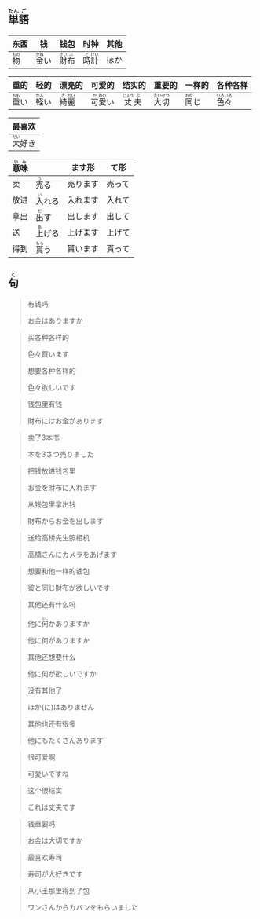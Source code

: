 ## <ruby>単<rt>たん</rt>語<rt>ご</rt></ruby>

| 东西                        | 钱                          | 钱包                                   | 时钟                                   | 其他  |
| ------------------------- | -------------------------- | ------------------------------------ | ------------------------------------ | --- |
| <ruby>物<rt>もの</rt></ruby> | <ruby>金<rt>かね</rt>い</ruby> | <ruby>財<rt>さい</rt>布<rt>ふ</rt></ruby> | <ruby>時<rt>と</rt>計<rt>けい</rt></ruby> | ほか  |

| 重的                         | 轻的                         | 漂亮的                                  | 可爱的                                   | 结实的                                   | 重要的                                   | 一样的                        | 各种各样                                  |
| -------------------------- | -------------------------- | ------------------------------------ | ------------------------------------- | ------------------------------------- | ------------------------------------- | -------------------------- | ------------------------------------- |
| <ruby>重<rt>おも</rt>い</ruby> | <ruby>軽<rt>かる</rt>い</ruby> | <ruby>綺<rt>き</rt>麗<rt>れい</rt></ruby> | <ruby>可<rt>か</rt>愛<rt>わい</rt>い</ruby> | <ruby>丈<rt>じょう</rt>夫<rt>ぶ</rt></ruby> | <ruby>大<rt>たい</rt>切<rt>せつ</rt></ruby> | <ruby>同<rt>おな</rt>じ</ruby> | <ruby>色<rt>いろ</rt>々<rt>いろ</rt></ruby> |

| 最喜欢                           |
| -------------------------------- |
| <ruby>大<rt>だい</rt>好き</ruby> |

| <ruby>意<rt>い</rt>味<rt>み</rt></ruby> |                                | ます形   | て形   |
| --------------------------------------- | ------------------------------ | -------- | ------ |
| 卖                                      | <ruby>売<rt>う</rt>る</ruby>   | 売ります | 売って |
| 放进                                    | <ruby>入<rt>い</rt>れる</ruby> | 入れます | 入れて |
| 拿出                                    | <ruby>出<rt>だ</rt>す</ruby>   | 出します | 出して |
| 送                                      | <ruby>上<rt>あ</rt>げる</ruby> | 上げます | 上げて |
| 得到                                    | <ruby>貰<rt>もら</rt>う</ruby> | 貰います | 貰って |



## <ruby>句<rt>く</rt></ruby>

> 有钱吗
> 
> お金はありますか

> 买各种各样的
> 
> 色々買います
> 
> 想要各种各样的
> 
> 色々欲しいです

> 钱包里有钱
> 
> 財布にはお金があります

> 卖了3本书
> 
> 本を3さつ売りました

> 把钱放进钱包里
> 
> お金を財布に入れます
> 
> 从钱包里拿出钱
> 
> 財布からお金を出します

> 送给高桥先生照相机
> 
> 高橋さんにカメラをあげます

> 想要和他一样的钱包
> 
> 彼と同じ財布が欲しいです

> 其他还有什么吗
>
> 他に<ruby>何<rt>なに</rt></ruby>かありますか
>
> 他に何がありますか
>
> 其他还想要什么
>
> 他に何が欲しいですか
>
> 没有其他了
>
> ほか(に)はありません
>
> 其他也还有很多
>
> 他にもたくさんあります

> 很可爱啊
> 
> 可愛いですね

> 这个很结实
> 
> これは丈夫です

> 钱重要吗
> 
> お金は大切ですか

> 最喜欢寿司
> 
> 寿司が大好きです

> 从小王那里得到了包
> 
> ワンさんからカバンをもらいました
